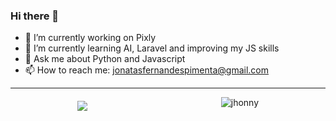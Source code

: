 ### Hi there 👋

- 🔭 I’m currently working on Pixly
- 🌱 I’m currently learning AI, Laravel and improving my JS skills
- 💬 Ask me about Python and Javascript
- 📫 How to reach me: jonatasfernandespimenta@gmail.com

<hr>

<p align="center" style="display: flex; align-items: center; justify-content: space-around">
<img src="https://github-readme-stats.vercel.app/api?username=jonatasfernandespimenta&theme=blueberry&show_icons=true" />
<img style="margin-bottom: 10px" src="https://github-readme-stats.vercel.app/api/top-langs?username=jonatasfernandespimenta&show_icons=true&theme=blueberry&layout=compact&hide_border=true&cache_seconds=1800&locale=en" alt="jhonny" />
  </p>

